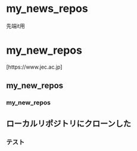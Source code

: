 # my_news_repos
先端it用
<h1>my_new_repos</h1>
[https://www.jec.ac.jp]

## my_new_repos
### my_new_repos

## ローカルリポジトリにクローンした

### テスト